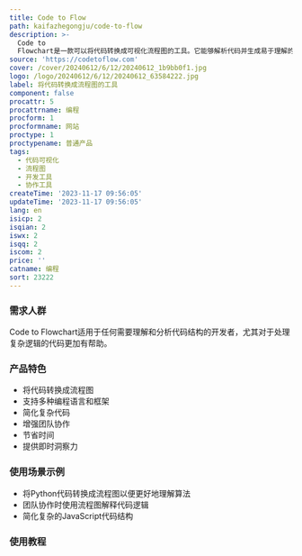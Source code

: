 ```yaml
---
title: Code to Flow
path: kaifazhegongju/code-to-flow
description: >-
  Code to
  Flowchart是一款可以将代码转换成可视化流程图的工具。它能够解析代码并生成易于理解的流程图，帮助开发者更好地理解和分析代码。该工具支持多种编程语言和框架，可以帮助简化复杂代码、提高协作效率、节省时间，并提供即时的洞察力。
source: 'https://codetoflow.com'
cover: /cover/20240612/6/12/20240612_1b9bb0f1.jpg
logo: /logo/20240612/6/12/20240612_63584222.jpg
label: 将代码转换成流程图的工具
component: false
procattr: 5
procattrname: 编程
procform: 1
procformname: 网站
proctype: 1
proctypename: 普通产品
tags:
  - 代码可视化
  - 流程图
  - 开发工具
  - 协作工具
createTime: '2023-11-17 09:56:05'
updateTime: '2023-11-17 09:56:05'
lang: en
isicp: 2
isqian: 2
iswx: 2
isqq: 2
iscom: 2
price: ''
catname: 编程
sort: 23222
---
```




### 需求人群
Code to Flowchart适用于任何需要理解和分析代码结构的开发者，尤其对于处理复杂逻辑的代码更加有帮助。

### 产品特色
- 将代码转换成流程图
- 支持多种编程语言和框架
- 简化复杂代码
- 增强团队协作
- 节省时间
- 提供即时洞察力

### 使用场景示例
- 将Python代码转换成流程图以便更好地理解算法
- 团队协作时使用流程图解释代码逻辑
- 简化复杂的JavaScript代码结构

### 使用教程


  
